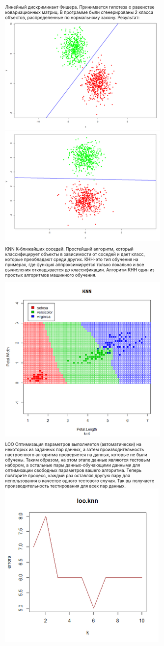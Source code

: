 Линейный дискриминант Фишера.
Принимается гипотеза о равенстве ковариационных матриц.
В программе были сгенерированы 2 класса объектов, распределенные по нормальному закону.
Результат:
![ ](https://github.com/alexmavka/das/blob/master/LDF/read/LDF_00_-46_1002.png)
![ ](https://github.com/alexmavka/das/blob/master/LDF/read/LDF_00_06_1001.png)

КNN
К-ближайших соседей.
Простейший алгоритм, который классифицирует объекты в зависимости от соседей и дает класс, которые преобладают среди других. 
КНН-это тип обучения на примерах, где функция аппроксимируется только локально и все вычисления откладывается до классификации. 
Алгоритм KНН один из простых алгоритмов машинного обучения.

![ ](https://github.com/alexmavka/das/blob/master/knn.loo/knn.png)

LOO
Оптимизация параметров выполняется (автоматически) на некоторых из заданных пар данных, а затем производительность настроенного алгоритма проверяется на данных, которые не были обучены. 
Таким образом, на этом этапе данные являются тестовым набором, а остальные пары данных-обучающими данными для оптимизации свободных параметров вашего алгоритма.
Теперь повторите процесс, каждый раз оставляя другую пару для использования в качестве одного тестового случая. 
Так вы получаете производительность тестирования для всех пар данных. 
![ ](https://github.com/alexmavka/das/blob/master/knn.loo/loo.knn.png)
